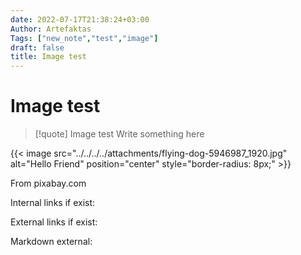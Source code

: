 ```yaml
---
date: 2022-07-17T21:38:24+03:00
Author: Artefaktas
Tags: ["new_note","test","image"]
draft: false
title: Image test
---
```


# Image test

> [!quote] Image test
> Write something here


{{< image src="../../../../attachments/flying-dog-5946987_1920.jpg" alt="Hello Friend" position="center" style="border-radius: 8px;" >}}


From pixabay.com 

Internal links if exist:

External links if exist:

Markdown external: 

